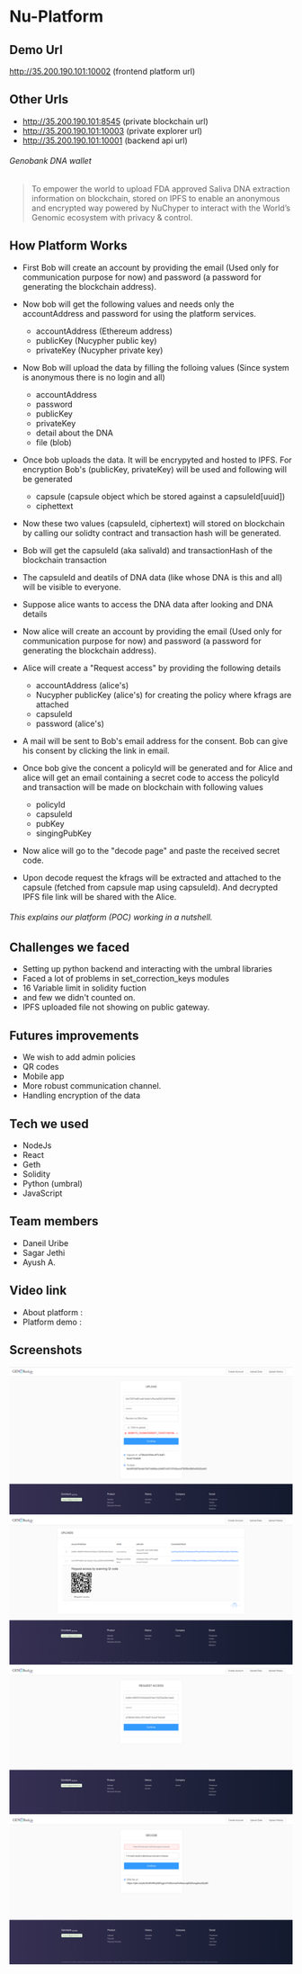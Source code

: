 # Nu-Platform

## Demo Url
http://35.200.190.101:10002 (frontend platform url)

## Other Urls
* http://35.200.190.101:8545 (private blockchain url)
* http://35.200.190.101:10003 (private explorer url)
* http://35.200.190.101:10001 (backend api url)

###### Genobank DNA wallet

> To empower the world to upload FDA approved Saliva DNA extraction information on blockchain, stored on IPFS to enable an anonymous and encrypted way powered by NuChyper to interact with the World’s Genomic ecosystem with privacy & control.


## How Platform Works

- First Bob will create an account by providing the email (Used only for communication purpose for now) and password (a password for generating the blockchain address).

- Now bob will get the following values and needs only the accountAddress and password for using the platform services.
  * accountAddress (Ethereum address)
  * publicKey (Nucypher public key)
  * privateKey (Nucypher private key)
- Now Bob will upload the data by filling the folloing values (Since system is anonymous there is no login and all)
  * accountAddress
  * password
  * publicKey
  * privateKey
  * detail about the DNA
  * file (blob)
  
- Once bob uploads the data. It will be encrypyted and hosted to IPFS. For encryption Bob's (publicKey, privateKey) will be used and following will be generated
  * capsule (capsule object which be stored against a capsuleId[uuid])
  * ciphettext
  
- Now these two values (capsuleId, ciphertext) will stored on blockchain by calling our solidty contract and transaction hash will be generated.

- Bob will get the capsuleId (aka salivaId) and transactionHash of the blockchain transaction

- The capsuleId and deatils of DNA data (like whose DNA is this and all) will be visible to everyone.

- Suppose alice wants to access the DNA data after looking and DNA details

- Now alice will create an account by providing the email (Used only for communication purpose for now) and password (a password for generating the blockchain address).

- Alice will create a "Request access" by providing the following details
  * accountAddress (alice's)
  * Nucypher publicKey (alice's) for creating the policy where kfrags are attached
  * capsuleId
  * password (alice's)
  
- A mail will be sent to Bob's email address for the consent. Bob can give his consent by clicking the link in email.

- Once bob give the concent a policyId will be generated and for Alice and alice will get an email containing a secret code to access the policyId and transaction will be made on blockchain with following values
  * policyId
  * capsuleId
  * pubKey
  * singingPubKey

- Now alice will go to the "decode page" and paste the received secret code.

- Upon decode request the kfrags will be extracted and attached to the capsule (fetched from capsule map using capsuleId). And decrypted IPFS file link will be shared with the Alice.


###### This explains our platform (POC) working in a nutshell.

## Challenges we faced

* Setting up python backend and interacting with the umbral libraries
* Faced a lot of problems in set_correction_keys modules
* 16 Variable limit in solidity fuction
* and few we didn't counted on.
* IPFS uploaded file not showing on public gateway. 

## Futures improvements

* We wish to add admin policies
* QR codes
* Mobile app
* More robust communication channel.
* Handling encryption of the data

## Tech we used

* NodeJs
* React
* Geth
* Solidity
* Python (umbral)
* JavaScript

## Team members

* Daneil Uribe
* Sagar Jethi
* Ayush A.

## Video link

* About platform : 
* Platform demo : 

## Screenshots

![Screenshot](UploadFile.png)
![Screenshot](UploadHistory.png)
![Screenshot](RequestAccess.png)
![Screenshot](Decode.png)

